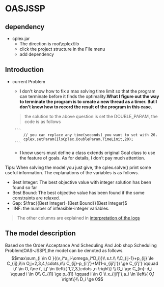 # OASJSSP

## dependency
+ cplex.jar
    + The direction is root\cplex\lib
    + click the project structure in the File menu
    + add dependency
## Introduction
 + current Problem
    + I don't know how to fix a max solving time limit so that the program can terminate before it finds the optimality.**What I figure out the way to terminate the program is to create a new thread as a timer. But I don't know how to record the result of the program in this case.**
    > the solution to the above question is set the DOUBLE_PARAM, the code is as follows 
     
        ```
            // you can replace any time(seconds) you want to set with 20.
            cplex.setParam(IloCplex.DoubleParam.TimeLimit,20);
        ```
    + I know users must define a class extends original Goal class to use the feature of goals. As for details, I don't pay much attention.
 
 Tips: When solving the model you just give, the cplex.solve() print some useful information.
 The explanations of the variables is as follows.
 + Best Integer: The best objective value with integer solution has been found so far
 + Best Bound: The best objective value has been found if the some constraints are relaxed.
 + Gap: $\frac{{Best Integer}-{Best Bound}}{Best Integer}$
 + IINF: the number of infeasible-integer variables.
 > The other columns are explained in [interpretation of the logs](https://www.ibm.com/support/knowledgecenter/SSSA5P_12.7.0/ilog.odms.cplex.help/CPLEX/UsrMan/topics/discr_optim/mip/para/52_node_log.html)

 ## The model description
 Based on the Order Acceptance And Scheduling And Job shop Scheduling Problem(OAS-JSSP),the model can be denoted as follows.
 $$max\sum_{i \in O }{(v_i*a_i-\omega_i*D_i)}\\
 s.t.\\
 \\C_{ij-1}+p_{ij} \le C_{ij},i\in O,j=2,3,4,\cdots,n\\
 C_{ij}-p_{i'j'}+M(1-x_{iji'j'}) \ge C_{i'j'} \qquad i,i' \in O, i\ne i', j,j' \in \left\{ 1,2,3,\cdots ,n \right\} \\
 D_i \ge C_{in}-d_i \qquad i \in O\\
 C_{i1} \ge p_{i1} \qquad i \in O \\
 x_{iji'j'},a_i \in \left\{ 0,1 \right\}\\
 D_i \ge 0$$